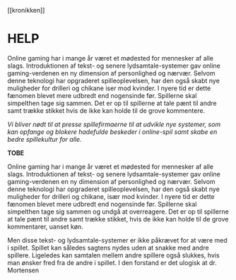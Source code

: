[[kronikken]]
# HELP

Online gaming har i mange år været et mødested for mennesker af alle slags. Introduktionen af tekst- og senere lydsamtale-systemer gav online gaming-verdenen en ny dimension af personlighed og nærvær. Selvom denne teknologi har opgraderet spilleoplevelsen, har den også skabt nye muligheder for drilleri og chikane iser mod kvinder. I nyere tid er dette fænomen blevet mere udbredt end nogensinde før. Spillerne skal simpelthen tage sig sammen. Det er op til spillerne at tale pænt til andre samt trække stikket hvis de ikke kan holde til de grove kommentere.


_Vi bliver nødt til at presse spillefirmaerne til at udvikle nye systemer, som kan opfange og blokere hadefulde beskeder i online-spil samt skabe en bedre spillekultur for alle._


**TOBE**

Online gaming har i mange år været et mødested for mennesker af alle slags. Introduktionen af tekst- og senere lydsamtale-systemer gav online gaming-verdenen en ny dimension af personlighed og nærvær. Selvom denne teknologi har opgraderet spilleoplevelsen, har den også skabt nye muligheder for drilleri og chikane, især mod kvinder. I nyere tid er dette fænomen blevet mere udbredt end nogensinde før. Spillerne skal simpelthen tage sig sammen og undgå at overreagere. Det er op til spillerne at tale pænt til andre samt trække stikket, hvis de ikke kan holde til de grove kommentarer, uanset køn.

Men disse tekst- og lydsamtale-systemer er ikke påkrævet for at være med i spillet. Spillet kan således sagtens nydes uden at snakke med andre spillere. Ligeledes kan samtalen mellem andre spillere også slukkes, hvis man ønsker fred fra de andre i spillet. I den forstand er det ulogisk at dr. Mortensen
